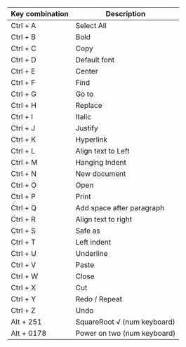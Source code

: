 |   Key combination  |          Description        |
| ------------------ | --------------------------- |
|      Ctrl + A      |  Select All                 | 
|      Ctrl + B      |  Bold                       |
|      Ctrl + C      |  Copy                       |
|      Ctrl + D      |  Default font               |
|      Ctrl + E      |  Center                     |
|      Ctrl + F      |  Find                       |
|      Ctrl + G      |  Go to                      |
|      Ctrl + H      |  Replace                    |
|      Ctrl + I      |  Italic                     |
|      Ctrl + J      |  Justify                    |
|      Ctrl + K      |  Hyperlink                  |
|      Ctrl + L      |  Align text to Left         |
|      Ctrl + M      |  Hanging Indent             |
|      Ctrl + N      |  New document               |
|      Ctrl + O      |  Open                       |
|      Ctrl + P      |  Print                      |
|      Ctrl + Q      |  Add space after paragraph  |
|      Ctrl + R      |  Align text to right        |
|      Ctrl + S      |  Safe as                    |
|      Ctrl + T      |  Left indent                |
|      Ctrl + U      |  Underline                  |
|      Ctrl + V      |  Paste                      |
|      Ctrl + W      |  Close                      |
|      Ctrl + X      |  Cut                        |
|      Ctrl + Y      |  Redo / Repeat              |
|      Ctrl + Z      |  Undo                       |
|      Alt + 251     |  SquareRoot √ (num keyboard)|
|      Alt + 0178    |  Power on two (num keyboard)|